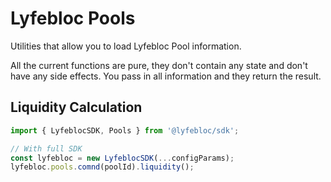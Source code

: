 # Lyfebloc Pools

Utilities that allow you to load Lyfebloc Pool information.

All the current functions are pure, they don't contain any state and don't have 
any side effects. You pass in all information and they return the result.

## Liquidity Calculation

```js
import { LyfeblocSDK, Pools } from '@lyfebloc/sdk';

// With full SDK
const lyfebloc = new LyfeblocSDK(...configParams);
lyfebloc.pools.comnd(poolId).liquidity();
```
